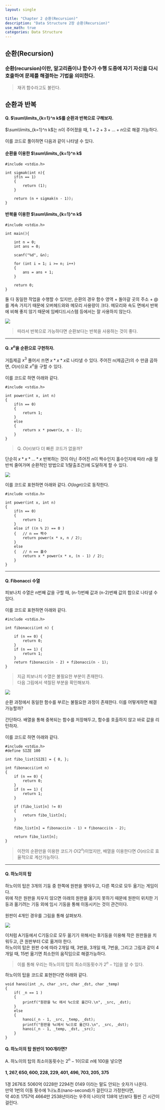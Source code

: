 ```yaml
---
layout: single

title: "Chapter 2 순환(Recursion)"
description: "Data Structure 2장 순환(Recursion)"
use_math: true
categories: Data Structure
---
```


## 순환(Recursion)

### 순환(recursion)이란, 알고리즘이나 함수가 수행 도중에 자기 자신을 다시 호출하여 문제를 해결하는 기법을 의미한다.

> 재귀 함수라고도 불린다.

## 순환과 반복

#### Q. $\sum\limits_{k=1}^n k$를 순환과 반복으로 구해보자.

$\sum\limits_{k=1}^n k$는 n이 주어졌을 때, $1 + 2 + 3 + ... + n$으로 해결 가능하다. <br><br>
이를 코드로 풀이하면 다음과 같이 나타낼 수 있다.

#### 순환을 이용한 $\sum\limits_{k=1}^n k$

```
#include <stdio.h>

int sigmak(int n){
    if(n == 1)
    {
        return (1);
    }

    return (n + sigmak(n - 1));
}
```

#### 반복을 이용한 $\sum\limits_{k=1}^n k$

```
#include <stdio.h>

int main(){

    int n = 0;
    int ans = 0;

    scanf("%d", &n);

    for (int i = 1; i >= n; i++)
    {
        ans = ans + 1;
    }

    return 0;
}
```

둘 다 동일한 작업을 수행할 수 있지만, 순환의 경우 함수 영역 + 돌아갈 곳의 주소 + $@$ 를 계속 가지기 때문에 오버헤드와와 메모리 사용량이 크다. 메모리와 속도 면에서 반복에 비해 좋지 않기 때문에 임베디드시스템 등에서는 잘 사용하지 않는다.<br>

![](../images/2025-03-12-23-41-37.png)

> 따라서 반복으로 가능하다면 순환보다는 반복을 사용하는 것이 좋다.

---

#### Q. $x^n$을 순환으로 구현하자.

거듭제곱 $x^3$ 풀어서 쓰면 $x * x * x$로 나타낼 수 있다. 주어진 n(제곱근)의 수 만큼 곱하면, $O(n)$으로 $x^n$을 구할 수 있다.<br><br>
이를 코드로 하면 아래와 같다.

```
#include <stdio.h>

int power(int x, int n)
{
    if(n == 0)
    {
        return 1;
    }
    else
    {
        return x * power(x, n - 1);
    }
}
```

> Q. $O(n)$보다 더 빠른 코드가 없을까? <br>

단순히 $x*x*...*x$ 반복하는 것이 아닌 주어진 $n$이 짝수인지 홀수인지에 따라 $n$을 절반씩 줄여가며 순환적인 방법으로 1(탈출조건)에 도달하게 할 수 있다. <br>

![](../images/2025-03-13-00-40-23.png)

이를 코드로 표현하면 아래와 같다. $O(log n)$으로 동작한다.

```
#include <stdio.h>

int power(int x, int n)
{
    if(n == 0)
    {
        return 1;
    }
    else if ((n % 2) == 0 )
    {   // n == 짝수
        return power(x * x, n / 2);
    }
    else
    {   // n == 홀수
        return x * power(x * x, (n - 1) / 2);
    }
}
```

---

#### Q. Fibonacci 수열

피보나치 수열은 n번째 값을 구할 때, (n-1)번째 값과 (n-2)번째 값의 합으로 나타낼 수 있다.<br><br>
이를 코드로 표현하면 아래와 같다.

```
#include <stdio.h>

int fibonacci(int n) {

	if (n == 0) {
		return 0;
	}
	if (n == 1) {
		return 1;
	}
	return fibonacci(n - 2) + fibonacci(n - 1);
}
```

> 지금 피보나치 수열은 불필요한 부분이 존재한다.<br>
> 다음 그림에서 색칠된 부분을 확인해보자.

![](../images/2025-03-12-16-47-57.png)

순환 과정에서 동일한 함수를 부르는 불필요한 과정이 존재한다. 이를 어떻게하면 해결가능할까? <br><br>
간단하다. 배열을 통해 중복되는 함수를 저장해두고, 함수를 호출하지 않고 바로 값을 리턴하자.<br><br>
이를 코드로 하면 아래와 같다.

```
#include <stdio.h>
#define SIZE 100

int fibo_list[SIZE] = { 0, };

int fibonacci(int n)
{
    if (n == 0) {
		return 0;
	}
	if (n == 1) {
		return 1;
	}

    if (fibo_list[n] != 0)
    {
        return fibo_list[n];
    }

    fibo_list[n] = fibonacci(n - 1) + fibonacci(n - 2);

    return fibo_list[n];
}
```

> 이전의 순환만을 이용한 코드가 $O(2^n)$이었지만, 배열을 이용한다면 $O(n)$으로 효율적으로 계산가능하다.

---

#### Q. 하노이의 탑

하노이의 탑은 3개의 기둥 중 한쪽에 원판을 쌓아두고, 다른 쪽으로 모두 옮기는 게임이다.<br>
위에 작은 원판을 치우지 않으면 아래의 원판을 옮기지 못하기 때문에 원판이 위치한 기둥과 옮기려는 기둥 외에 임시 기둥을 통해 이동시키는 것이 관건이다.<br><br>
원판이 4개인 경우를 그림을 통해 살펴보자.

![](../images/2025-03-13-00-24-21.png)

이처럼 A기둥에서 C기둥으로 모두 옮기기 위해서는 B기둥을 이용해 작은 원판들을 치워두고, 큰 원판부터 C로 옮겨야 한다.<br>
하노이의 탑은 원판 수에 따라 2개일 때, 3번을, 3개일 때, 7번을, 그리고 그림과 같이 4개일 때, 15번 옮기면 최소한의 움직임으로 해결가능하다.<br>

> 이를 통해 우리는 하노이의 탑의 최소이동횟수가 $2^n - 1$임을 알 수 있다.

하노이의 탑을 코드로 표현한다면 아래와 같다.

```
void hanoi(int _n, char _src, char _dst, char _temp)
{
    if( _n == 1 )
    {
        printf("원판을 %c 에서 %c으로 옮긴다.\n", _src, _dst);
    }
    else
    {
        hanoi(_n - 1, _src, _temp, _dst);
        printf("원판을 %c에서 %c으로 옮긴다.\n", _src, _dst);
        hanoi(_n - 1, _temp, _dst, _src);
    }
}
```

#### Q. 하노이의 탑 원반이 100개라면?

A. 하노이의 탑의 최소이동횟수는 $2^n - 1$이므로 $n$에 100을 넣으면<br>

#### $1,267,650,600,228,229,401,496,703,205,375$

1경 2676조 5060억 0228만 2294천 0149 이라는 말도 안되는 숫자가 나온다.<br>
만약 1번의 이동 횟수에 1나노초(nano-second)가 걸린다고 가정한다면,<br>
약 40조 1757억 4664만 2538년이라는 우주의 나이(약 138억 년)보다 훨씬 긴 시간이 걸린다.
